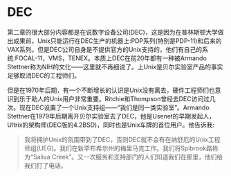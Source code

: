 # DEC

第二章的很大部分内容都是在说数字设备公司(DEC)，这是因为在普林斯顿大学做出成果前，Unix只能运行在DEC生产的机器上:PDP系列(特别是PDP-11)和后来的VAX系列。但是DEC公司自身是不提供官方的Unix支持的，他们有自己的系统:FOCAL-11，VMS，TENEX。本质上DEC在前20年都有一种被Armando Stettner称为NIH的文化——这里就不再细说了。上Unix是贝尔实验室产品的事实足够取消DEC的工程师们。

但是在1970年后期，有一个不断增长的认识是Unix没有离去，硬件工程师们也意识到乐于助人的Unix用户非常重要。Ritchie和Thompson曾经去DEC访问过几次。现在DEC设置了一个Unix支持组——“我们是同一类实验室”。Armando Stettner在1979年后期离开贝尔实验室去了DEC，他是Usenet的早期发起人，Ultrix的架构师(DEC版的4.2BSD)，同时也是Unix车牌的首位用户。他告诉我:

> 我将拥护Unix的氛围带到了DEC，否则DEC就不会有在纳舒厄的Unix工程师组(UEG)。我们在新罕布希尔州的梅里马克工作。我们将Spibrook路称为“Saliva Creek”。又一次服务和支持部门的人们知道我们在那里，他们给我们打了电话。

> 

